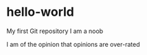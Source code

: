 # hello-world
My first Git repository
I am a noob

I am of the opinion that opinions are over-rated
